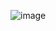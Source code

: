 ![image](https://user-images.githubusercontent.com/79148460/185935777-bb349f53-9d62-44f0-80ec-898b5936de6b.png)
